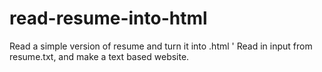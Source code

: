 # read-resume-into-html
Read a simple version of resume and turn it into .html
'
Read in input from resume.txt, and make a text based website. 
